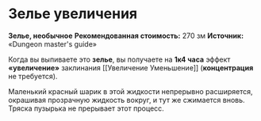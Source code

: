 # Зелье увеличения

**Зелье, необычное**
**Рекомендованная стоимость:** 270 зм
**Источник:** «Dungeon master's guide»

Когда вы выпиваете это **зелье**, вы получаете на **1к4 часа** эффект **«увеличение»** заклинания [[Увеличение Уменьшение]] (**концентрация** не требуется).

Маленький красный шарик в этой жидкости непрерывно расширяется, окрашивая прозрачную жидкость вокруг, и тут же сжимается вновь. Тряска пузырька не прерывает этот процесс.